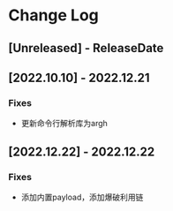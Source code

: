 # Change Log

<!-- next-header -->

## [Unreleased] - ReleaseDate

## [2022.10.10] - 2022.12.21

### Fixes

- 更新命令行解析库为argh

## [2022.12.22] - 2022.12.22

### Fixes

- 添加内置payload，添加爆破利用链